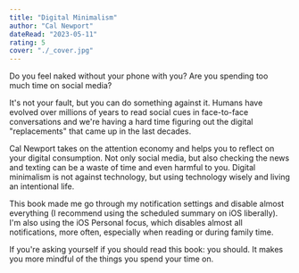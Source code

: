 ```yaml
---
title: "Digital Minimalism"
author: "Cal Newport"
dateRead: "2023-05-11"
rating: 5
cover: "./_cover.jpg"
---
```


Do you feel naked without your phone with you? 
Are you spending too much time on social media? 

It's not your fault, but you can do something against it. 
Humans have evolved over millions of years to read social cues in face-to-face
conversations and we're having a hard time figuring out the digital "replacements" that came up in the last decades.

Cal Newport takes on the attention economy and helps you to reflect on your digital consumption.
Not only social media, but also checking the news and texting can be a waste of time and even harmful to you.
Digital minimalism is not against technology, but using technology wisely and living an intentional life.

This book made me go through my notification settings and disable almost everything (I recommend using the scheduled summary on iOS liberally).
I'm also using the iOS Personal focus, which disables almost all notifications, more often, especially when reading or during family time.

If you're asking yourself if you should read this book: you should.
It makes you more mindful of the things you spend your time on.
